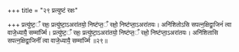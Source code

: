 +++
title = "२९ प्रत्युष्टं रक्षः"

+++
प्रत्यु॑ष्ट॒ँ रक्षः॒ प्रत्यु॑ष्टा॒ऽअरा॑तयो॒ निष्ट॑प्त॒ँ रक्षो॒ निष्ट॑प्ता॒ऽअरा॑तयः। अनि॑शितोऽसि सपत्न॒क्षिद्वा॒जिनं॑ त्वा वाजे॒ध्यायै॒ सम्मा॑र्ज्मि। प्रत्यु॑ष्ट॒ँ रक्षः॒ प्रत्यु॑ष्टा॒ऽअरा॑तयो॒ निष्ट॑प्त॒ँ रक्षो॒ निष्ट॑प्ता॒ऽअरा॑तयः। अनि॑शितासि सपत्न॒क्षिद्वा॒जिनीं॑ त्वा वाजे॒ध्यायै॒ सम्मा॑र्ज्मि ॥२९॥